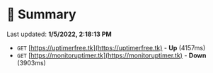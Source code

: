 # 📖 Summary
Last updated: **1/5/2022, 2:18:13 PM**

- `GET` [https://uptimerfree.tk](https://uptimerfree.tk) - **Up** (4157ms)
- `GET` [https://monitoruptimer.tk](https://monitoruptimer.tk) - **Down** (3903ms)
